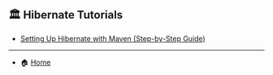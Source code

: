 ## 🏛️ Hibernate Tutorials

- [Setting Up Hibernate with Maven (Step-by-Step Guide)](./part1/1_maven_project_setup.md)




---

- 🏠 [Home](./../README.md)